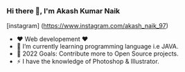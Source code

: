 ### Hi there 👋, I'm Akash Kumar Naik  
[instagram] (https://www.instagram.com/akash_naik_97)

- ❤  Web developement ❤
- 🌱 I’m currently learning programming language i.e JAVA. 
- 🥅 2022 Goals: Contribute more to Open Source projects.
- ⚡ I have the knowledge of Photoshop & Illustrator.  

